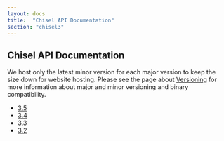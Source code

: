 ```yaml
---
layout: docs
title:  "Chisel API Documentation"
section: "chisel3"
---
```


## Chisel API Documentation

We host only the latest minor version for each major version to keep the size down for website hosting.
Please see the page about [Versioning](../chisel3/docs/appendix/versioning.html) for more information about major and minor versioning and binary compatibility.

* [3.5](3.5/)
* [3.4](3.4.4/)
* [3.3](3.3.3/)
* [3.2](3.2.8/)

